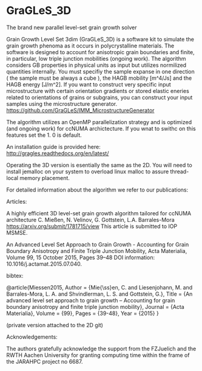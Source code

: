 # GraGLeS_3D
The brand new parallel level-set grain growth solver

Grain Growth Level Set 3dim (GraGLeS_3D) is a software kit to simulate the grain growth phenoma as it occurs in polycrystalline materials. The software is designed to account for anisotropic grain boundaries and finite, in particular, low triple junction mobilities (ongoing work). 
The algorithm considers GB properties in physical units as input but utilizes normilized quantities internally. You must specifiy the sample expanse in one direction ( the sample must be always a cube ), the HAGB mobility [m^4/Js] and the HAGB energy [J/m^2]. If you want to construct very specific input microstructure with certain orientation gradients or stored elastic eneries related to orientations of grains or subgrains, you can construct your input samples using the microstructure generator.
https://github.com/GraGLeS/IMM_MicrostructureGenerator

The algorithm utilizes an OpenMP parallelization strategy and is optimized (and ongoing work) for ccNUMA archictecture. If you wnat to swithc on this features set the <GrainScheduler> 1. 0 is default.

An installation guide is provided here:
http://gragles.readthedocs.org/en/latest/

Operating the 3D version is esentially the same as the 2D. You will need to install jemalloc on your system to overload linux malloc to assure thread-local memory placement.

For detailed information about the algorithm we refer to our publications:

Articles:

A highly efficient 3D level-set grain growth algorithm tailored for ccNUMA architecture
C. Mießen, N. Velinov, G. Gottstein, L.A. Barrales-Mora
https://arxiv.org/submit/1781715/view
This article is submitted to IOP MSMSE.

An Advanced Level Set Approach to Grain Growth - Accounting for Grain Boundary Anisotropy and Finite Triple Junction Mobility, Acta Materialia, Volume 99, 15 October 2015, Pages 39–48
DOI information: 10.1016/j.actamat.2015.07.040.

bibtex:

@article{Miessen2015,
Author = {Mie{\ss}en, C. and Liesenjohann, M. and Barrales-Mora, L. A. and Shvindlerman, L. S. and Gottstein, G.},
Title = {An advanced level set approach to grain growth – Accounting for grain boundary anisotropy and finite triple junction mobility},
Journal = {Acta Materialia},
Volume = {99},
Pages = {39-48},
Year = {2015} 
}

(private version attached to the 2D git)



Acknowledgements:

The authors gratefully acknowledge the support from the FZJuelich and the RWTH Aachen University for granting computing time within the frame of the JARAHPC project no 6687.
